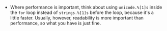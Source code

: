 - Where performance is important, think about using `unicode.%[1]s` inside the `for` loop instead of `strings.%[1]s` before the loop, because it's a little faster. Usually, however, readability is more important than performance, so what you have is just fine.
